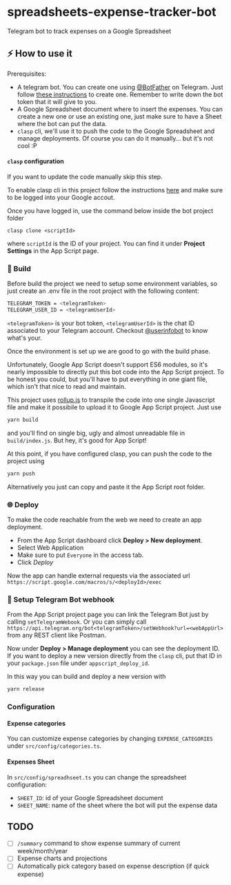 # spreadsheets-expense-tracker-bot

Telegram bot to track expenses on a Google Spreadsheet

## ⚡️ How to use it

Prerequisites:

- A telegram bot. You can create one using [@BotFather](https://t.me/botfather) on Telegram. Just follow [these instructions](https://core.telegram.org/bots/tutorial) to create one. Remember to write down the bot token that it will give to you.
- A Google Spreadsheet document where to insert the expenses. You can create a new one or use an existing one, just make sure to have a Sheet where the bot can put the data.
- `clasp` cli, we'll use it to push the code to the Google Spreadsheet and manage deployments. Of course you can do it manually... but it's not cool :P

#### `clasp` configuration

If you want to update the code manually skip this step.

To enable clasp cli in this project follow the instructions [here](https://developers.google.com/apps-script/guides/clasp?hl=en) and make sure to be logged into your Google accout.

Once you have logged in, use the command below inside the bot project folder

```
clasp clone <scriptId>
```

where `scriptId` is the ID of your project. You can find it under **Project Settings** in the App Script page.

### 🔨 Build

Before build the project we need to setup some environment variables, so just create an .env file in the root project with the following content:

```bash
TELEGRAM_TOKEN = <telegramToken>
TELEGRAM_USER_ID = <telegramUserId>
```

`<telegramToken>` is your bot token, `<telegramUserId>` is the chat ID associated to your Telegram account. Checkout [@userinfobot](https://t.me/userinfobot) to know what's your.

Once the environment is set up we are good to go with the build phase.

Unfortunately, Google App Script doesn't support ES6 modules, so it's nearly impossible to directly put this bot code into the App Script project.
To be honest you could, but you'll have to put everything in one giant file, which isn't that nice to read and maintain.

This project uses [rollup.js](https://rollupjs.org/) to transpile the code into one single Javascript file and make it possibile to upload it to Google App Script project. Just use

```bash
yarn build
```

and you'll find on single big, ugly and almost unreadable file in `build/index.js`. But hey, it's good for App Script!

At this point, if you have configured clasp, you can push the code to the project using

```bash
yarn push
```

Alternatively you just can copy and paste it the App Script root folder.

### 🌐 Deploy

To make the code reachable from the web we need to create an app deployment.

- From the App Script dashboard click **Deploy > New deployment**.
- Select Web Application
- Make sure to put `Everyone` in the access tab.
- Click _Deploy_

Now the app can handle external requests via the associated url `https://script.google.com/macros/s/<deployId>/exec`

### 🎣 Setup Telegram Bot webhook

From the App Script project page you can link the Telegram Bot just by calling `setTelegramWebook`.
Or you can simply call `https://api.telegram.org/bot<telegramToken>/setWebhook?url=<webAppUrl>` from any REST client like Postman. 

Now under **Deploy > Manage deployment** you can see the deployment ID.
If you want to deploy a new version directly from the `clasp` cli, put that ID in your `package.json` file under `appscript_deploy_id`.

In this way you can build and deploy a new version with

```bash
yarn release
```

### 

### Configuration

#### Expense categories

You can customize expense categories by changing `EXPENSE_CATEGORIES` under `src/config/categories.ts`.

#### Expenses Sheet

In `src/config/spreadhseet.ts` you can change the spreadsheet configuration:

- `SHEET_ID`: id of your Google Spreadsheet document
- `SHEET_NAME`: name of the sheet where the bot will put the expense data

## TODO

- [ ] `/summary` command to show expense summary of current week/month/year
- [ ] Expense charts and projections
- [ ] Automatically pick category based on expense description (if quick expense)
